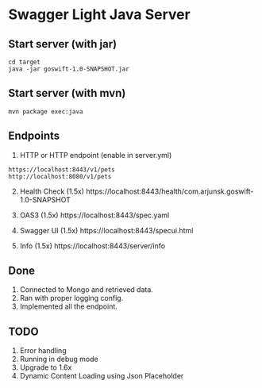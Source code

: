 # Swagger Light Java Server

## Start server (with jar)
```
cd target
java -jar goswift-1.0-SNAPSHOT.jar
```
## Start server (with mvn)
```
mvn package exec:java
```

## Endpoints
1. HTTP or HTTP endpoint (enable in server.yml)
```
https://localhost:8443/v1/pets 
http://localhost:8080/v1/pets
```

2. Health Check (1.5x)
https://localhost:8443/health/com.arjunsk.goswift-1.0-SNAPSHOT

3. OAS3 (1.5x)
https://localhost:8443/spec.yaml

4. Swagger UI (1.5x)
https://localhost:8443/specui.html

5. Info (1.5x)
https://localhost:8443/server/info


## Done
1. Connected to Mongo and retrieved data.
2. Ran with proper logging config.
3. Implemented all the endpoint.

## TODO
1. Error handling
2. Running in debug mode
3. Upgrade to 1.6x
4. Dynamic Content Loading using Json Placeholder
